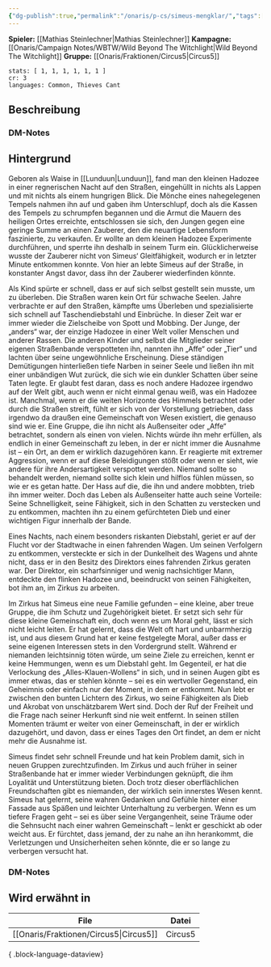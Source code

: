 ```yaml
---
{"dg-publish":true,"permalink":"/onaris/p-cs/simeus-mengklar/","tags":["pc kampagne/witchlight fraktion/Circus5"]}
---
```


**Spieler:** [[Mathias Steinlechner\|Mathias Steinlechner]]
**Kampagne:** [[Onaris/Campaign Notes/WBTW/Wild Beyond The Witchlight\|Wild Beyond The Witchlight]]
**Gruppe:** [[Onaris/Fraktionen/Circus5\|Circus5]]
```statblock
stats: [ 1, 1, 1, 1, 1, 1 ]
cr: 3
languages: Common, Thieves Cant
```
## Beschreibung

### DM-Notes

<div class="transclusion internal-embed is-loaded"><div class="markdown-embed">






</div></div>
  
  
## Hintergrund  

Geboren als Waise in [[Lunduun\|Lunduun]], fand man den kleinen Hadozee in einer regnerischen Nacht auf den Straßen, eingehüllt in nichts als Lappen und mit nichts als einem hungrigen Blick. Die Mönche eines nahegelegenen Tempels nahmen ihn auf und gaben ihm Unterschlupf, doch als die Kassen des Tempels zu schrumpfen begannen und die Armut die Mauern des heiligen Ortes erreichte, entschlossen sie sich, den Jungen gegen eine geringe Summe an einen Zauberer, den die neuartige Lebensform faszinierte, zu verkaufen. Er wollte an dem kleinen Hadozee Experimente durchführen, und sperrte ihn deshalb in seinem Turm ein. Glücklicherweise wusste der Zauberer nicht von Simeus‘ Gleitfähigkeit, wodurch er in letzter Minute entkommen konnte. Von hier an lebte Simeus auf der Straße, in konstanter Angst davor, dass ihn der Zauberer wiederfinden könnte. 

Als Kind spürte er schnell, dass er auf sich selbst gestellt sein musste, um zu überleben. Die Straßen waren kein Ort für schwache Seelen. Jahre verbrachte er auf den Straßen, kämpfte ums Überleben und spezialisierte sich schnell auf Taschendiebstahl und Einbrüche. In dieser Zeit war er immer wieder die Zielscheibe von Spott und Mobbing. Der Junge, der „anders“ war, der einzige Hadozee in einer Welt voller Menschen und anderer Rassen. Die anderen Kinder und selbst die Mitglieder seiner eigenen Straßenbande verspotteten ihn, nannten ihn „Affe“ oder „Tier“ und lachten über seine ungewöhnliche Erscheinung. Diese ständigen Demütigungen hinterließen tiefe Narben in seiner Seele und ließen ihn mit einer unbändigen Wut zurück, die sich wie ein dunkler Schatten über seine Taten legte. 
Er glaubt fest daran, dass es noch andere Hadozee irgendwo auf der Welt gibt, auch wenn er nicht einmal genau weiß, was ein Hadozee ist. Manchmal, wenn er die weiten Horizonte des Himmels betrachtet oder durch die Straßen streift, fühlt er sich von der Vorstellung getrieben, dass irgendwo da draußen eine Gemeinschaft von Wesen existiert, die genauso sind wie er. Eine Gruppe, die ihn nicht als Außenseiter oder „Affe“ betrachtet, sondern als einen von vielen. Nichts würde ihn mehr erfüllen, als endlich in einer Gemeinschaft zu leben, in der er nicht immer die Ausnahme ist – ein Ort, an dem er wirklich dazugehören kann. 
Er reagierte mit extremer Aggression, wenn er auf diese Beleidigungen stößt oder wenn er sieht, wie andere für ihre Andersartigkeit verspottet werden. Niemand sollte so behandelt werden, niemand sollte sich klein und hilflos fühlen müssen, so wie er es getan hatte. Der Hass auf die, die ihn und andere mobbten, trieb ihn immer weiter. Doch das Leben als Außenseiter hatte auch seine Vorteile: Seine Schnelligkeit, seine Fähigkeit, sich in den Schatten zu verstecken und zu entkommen, machten ihn zu einem gefürchteten Dieb und einer wichtigen Figur innerhalb der Bande. 

Eines Nachts, nach einem besonders riskanten Diebstahl, geriet er auf der Flucht vor der Stadtwache in einen fahrenden Wagen. Um seinen Verfolgern zu entkommen, versteckte er sich in der Dunkelheit des Wagens und ahnte nicht, dass er in den Besitz des Direktors eines fahrenden Zirkus geraten war. Der Direktor, ein scharfsinniger und wenig nachsichtiger Mann, entdeckte den flinken Hadozee und, beeindruckt von seinen Fähigkeiten, bot ihm an, im Zirkus zu arbeiten.

Im Zirkus hat Simeus eine neue Familie gefunden – eine kleine, aber treue Gruppe, die ihm Schutz und Zugehörigkeit bietet. Er setzt sich sehr für diese kleine Gemeinschaft ein, doch wenn es um Moral geht, lässt er sich nicht leicht leiten. Er hat gelernt, dass die Welt oft hart und unbarmherzig ist, und aus diesem Grund hat er keine festgelegte Moral, außer dass er seine eigenen Interessen stets in den Vordergrund stellt. Während er niemanden leichtsinnig töten würde, um seine Ziele zu erreichen, kennt er keine Hemmungen, wenn es um Diebstahl geht. Im Gegenteil, er hat die Verlockung des „Alles-Klauen-Wollens“ in sich, und in seinen Augen gibt es immer etwas, das er stehlen könnte – sei es ein wertvoller Gegenstand, ein Geheimnis oder einfach nur der Moment, in dem er entkommt. 
Nun lebt er zwischen den bunten Lichtern des Zirkus, wo seine Fähigkeiten als Dieb und Akrobat von unschätzbarem Wert sind. Doch der Ruf der Freiheit und die Frage nach seiner Herkunft sind nie weit entfernt. In seinen stillen Momenten träumt er weiter von einer Gemeinschaft, in der er wirklich dazugehört, und davon, dass er eines Tages den Ort findet, an dem er nicht mehr die Ausnahme ist.

Simeus findet sehr schnell Freunde und hat kein Problem damit, sich in neuen Gruppen zurechtzufinden. Im Zirkus und auch früher in seiner Straßenbande hat er immer wieder Verbindungen geknüpft, die ihm Loyalität und Unterstützung bieten. Doch trotz dieser oberflächlichen Freundschaften gibt es niemanden, der wirklich sein innerstes Wesen kennt. Simeus hat gelernt, seine wahren Gedanken und Gefühle hinter einer Fassade aus Späßen und leichter Unterhaltung zu verbergen. Wenn es um tiefere Fragen geht – sei es über seine Vergangenheit, seine Träume oder die Sehnsucht nach einer wahren Gemeinschaft – lenkt er geschickt ab oder weicht aus. Er fürchtet, dass jemand, der zu nahe an ihn herankommt, die Verletzungen und Unsicherheiten sehen könnte, die er so lange zu verbergen versucht hat.

### DM-Notes

<div class="transclusion internal-embed is-loaded"><div class="markdown-embed">






</div></div>


## Wird erwähnt in

| File                                      | Datei   |
| ----------------------------------------- | ------- |
| [[Onaris/Fraktionen/Circus5\|Circus5]] | Circus5 |

{ .block-language-dataview}
